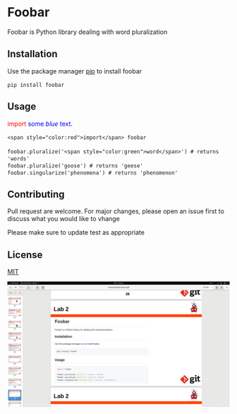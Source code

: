 # Foobar

Foobar is Python library dealing with word pluralization

## Installation

Use the package manager [pip](https://pypi.org/project/pip/) to install foobar
```
pip install foobar
```
## Usage
<span style="color:red">import</span>
<span style="color:blue">some *blue* text</span>.
```
<span style="color:red">import</span> foobar

foobar.pluralize('<span style="color:green">word</span>') # returns 'words'
foobar.pluralize('goose') # returns 'geese'
foobar.singularize('phenomena') # returns 'phenomenon'
```
## Contributing
Pull request are welcome. For major changes, please open an issue first to discuss what you would like to vhange

Please make sure to update test as appropriate


## License

[MIT](https://www.mit.edu/)


![](https://github.com/GehadMohammed/lab2/blob/main/img.png)
